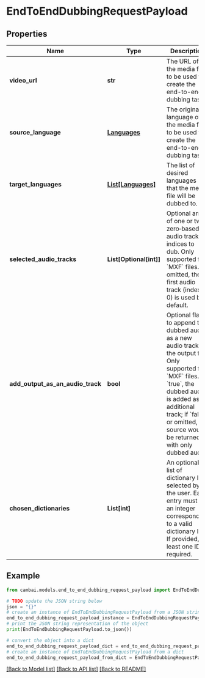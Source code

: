 # EndToEndDubbingRequestPayload


## Properties

Name | Type | Description | Notes
------------ | ------------- | ------------- | -------------
**video_url** | **str** | The URL of the media file to be used to create the end-to-end dubbing task. | 
**source_language** | [**Languages**](Languages.md) | The original language of the media file to be used to create the end-to-end dubbing task. | 
**target_languages** | [**List[Languages]**](Languages.md) | The list of desired languages that the media file will be dubbed to. | [optional] 
**selected_audio_tracks** | **List[Optional[int]]** | Optional array of one or two zero‑based audio track indices to dub. Only supported for &#x60;MXF&#x60; files. If omitted, the first audio track (index 0) is used by default. | [optional] 
**add_output_as_an_audio_track** | **bool** | Optional flag to append the dubbed audio as a new audio track in the output file. Only supported for &#x60;MXF&#x60; files. If &#x60;true&#x60;, the dubbed audio is added as an additional track; if &#x60;false&#x60; or omitted, the source would be returned with only dubbed audio. | [optional] 
**chosen_dictionaries** | **List[int]** | An optional list of dictionary IDs selected by the user. Each entry must be an integer corresponding to a valid dictionary ID. If provided, at least one ID is required. | [optional] 

## Example

```python
from cambai.models.end_to_end_dubbing_request_payload import EndToEndDubbingRequestPayload

# TODO update the JSON string below
json = "{}"
# create an instance of EndToEndDubbingRequestPayload from a JSON string
end_to_end_dubbing_request_payload_instance = EndToEndDubbingRequestPayload.from_json(json)
# print the JSON string representation of the object
print(EndToEndDubbingRequestPayload.to_json())

# convert the object into a dict
end_to_end_dubbing_request_payload_dict = end_to_end_dubbing_request_payload_instance.to_dict()
# create an instance of EndToEndDubbingRequestPayload from a dict
end_to_end_dubbing_request_payload_from_dict = EndToEndDubbingRequestPayload.from_dict(end_to_end_dubbing_request_payload_dict)
```
[[Back to Model list]](../README.md#documentation-for-models) [[Back to API list]](../README.md#documentation-for-api-endpoints) [[Back to README]](../README.md)


